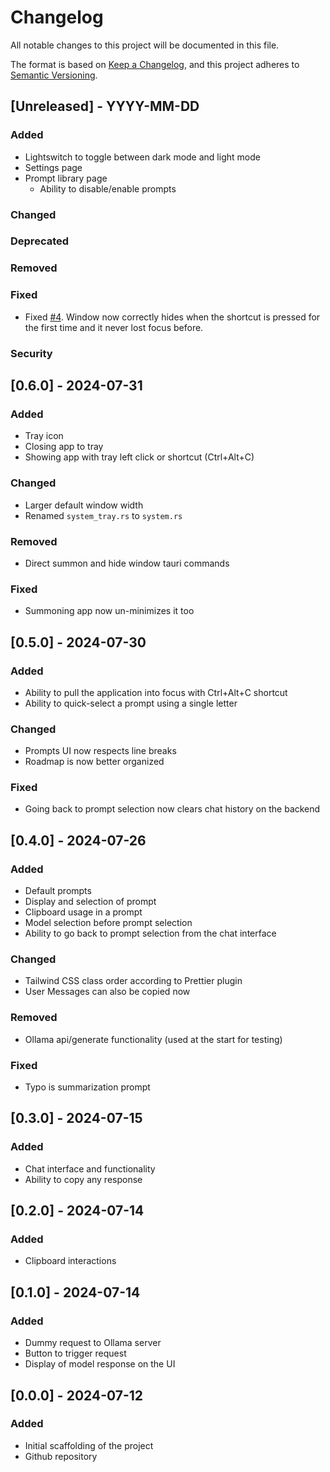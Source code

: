 # Changelog

All notable changes to this project will be documented in this file.

The format is based on [Keep a Changelog](https://keepachangelog.com/en/1.1.0/),
and this project adheres to [Semantic Versioning](https://semver.org/spec/v2.0.0.html).

## [Unreleased] - YYYY-MM-DD

### Added

- Lightswitch to toggle between dark mode and light mode
- Settings page
- Prompt library page
  - Ability to disable/enable prompts

### Changed

### Deprecated

### Removed

### Fixed

- Fixed [#4](https://github.com/CyprienGille/UbiClippy/issues/4). Window now correctly hides when the shortcut is pressed for the first time and it never lost focus before.

### Security

## [0.6.0] - 2024-07-31

### Added

- Tray icon
- Closing app to tray
- Showing app with tray left click or shortcut (Ctrl+Alt+C)

### Changed

- Larger default window width
- Renamed `system_tray.rs` to `system.rs`

### Removed

- Direct summon and hide window tauri commands

### Fixed

- Summoning app now un-minimizes it too

## [0.5.0] - 2024-07-30

### Added

- Ability to pull the application into focus with Ctrl+Alt+C shortcut
- Ability to quick-select a prompt using a single letter

### Changed

- Prompts UI now respects line breaks
- Roadmap is now better organized

### Fixed

- Going back to prompt selection now clears chat history on the backend

## [0.4.0] - 2024-07-26

### Added

- Default prompts
- Display and selection of prompt
- Clipboard usage in a prompt
- Model selection before prompt selection
- Ability to go back to prompt selection from the chat interface

### Changed

- Tailwind CSS class order according to Prettier plugin
- User Messages can also be copied now

### Removed

- Ollama api/generate functionality (used at the start for testing)

### Fixed

- Typo is summarization prompt

## [0.3.0] - 2024-07-15

### Added

- Chat interface and functionality
- Ability to copy any response

## [0.2.0] - 2024-07-14

### Added

- Clipboard interactions

## [0.1.0] - 2024-07-14

### Added

- Dummy request to Ollama server
- Button to trigger request
- Display of model response on the UI

## [0.0.0] - 2024-07-12

### Added

- Initial scaffolding of the project
- Github repository
